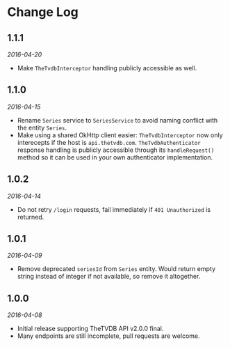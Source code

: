 Change Log
==========

## 1.1.1

_2016-04-20_

* Make `TheTvdbInterceptor` handling publicly accessible as well.

## 1.1.0

_2016-04-15_

* Rename `Series` service to `SeriesService` to avoid naming conflict with the entity `Series`.
* Make using a shared OkHttp client easier: `TheTvdbInterceptor` now only interecepts if the host is `api.thetvdb.com`.
  `TheTvdbAuthenticator` response handling is publicly accessible through its `handleRequest()` method so it can be used
  in your own authenticator implementation.

## 1.0.2

_2016-04-14_

* Do not retry `/login` requests, fail immediately if `401 Unauthorized` is returned.

## 1.0.1

_2016-04-09_

* Remove deprecated `seriesId` from `Series` entity. Would return empty string instead of integer if not available, so
  remove it altogether. 

## 1.0.0

_2016-04-08_

* Initial release supporting TheTVDB API v2.0.0 final.
* Many endpoints are still incomplete, pull requests are welcome.